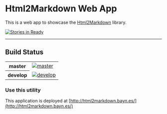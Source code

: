 # Html2Markdown Web App

This is a web app to showcase the [Html2Markdown](https://github.com/baynezy/Html2Markdown) library.

[![Stories in Ready](https://badge.waffle.io/baynezy/Html2Markdown.bayn.es.svg?label=ready&title=Stories%20in%20Ready)](http://waffle.io/baynezy/Html2Markdown.bayn.es)

---

## Build Status

<table>
    <tr>
        <th>master</th>
		<td><a href="https://ci.appveyor.com/project/baynezy/html2markdown-bayn-es"><img src="https://ci.appveyor.com/api/projects/status/ypphatvsv8a3eubo/branch/master?svg=true" alt="master" title="master" /></a></td>
    </tr>
    <tr>
        <th>develop</th>
		<td><a href="https://ci.appveyor.com/project/baynezy/html2markdown-bayn-es"><img src="https://ci.appveyor.com/api/projects/status/ypphatvsv8a3eubo/branch/develop?svg=true" alt="develop" title="develop" /></a></td>
    </tr>
</table>

### Use this utility
This application is deployed at [http://html2markdown.bayn.es/](http://html2markdown.bayn.es/)